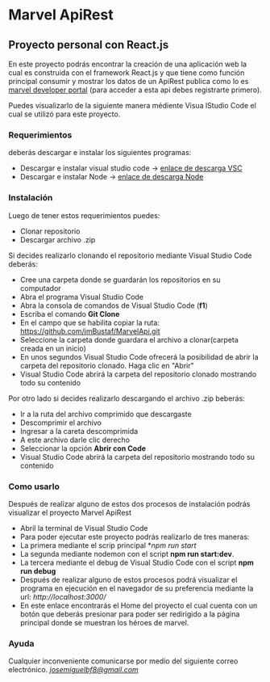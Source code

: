 # Marvel ApiRest

## Proyecto personal con React.js

En este proyecto podrás encontrar la creación de una aplicación web la cual es construida con el framework React.js y que tiene como función principal consumir y mostrar los datos de un ApiRest publica como lo es  [marvel developer portal](https://developer.marvel.com/docs#!/public/getCreatorCollection_get_0) (para acceder a esta api debes registrarte primero).

Puedes visualizarlo de la siguiente manera médiente Visua lStudio Code el cual se utilizó para este proyecto.

### Requerimientos

deberás descargar e instalar los siguientes programas:
- Descargar e instalar visual studio code ->  [enlace de descarga VSC](https://code.visualstudio.com/download)
- Descargar e instalar Node -> [enlace de descarga Node](https://nodejs.org/es/download/)

### Instalación

Luego de tener estos requerimientos puedes:
- Clonar repositorio 
- Descargar archivo .zip

Si decides realizarlo clonando el repositorio mediante Visual Studio Code deberás:

- Cree una carpeta donde se guardarán los repositorios en su computador
- Abra el programa Visual Studio Code
- Abra la consola de comandos de Visual Studio Code  (**f1**)
- Escriba el comando **Git Clone**
- En el campo que se habilita copiar la ruta: https://github.com/jmBustaf/MarvelApi.git
- Seleccione la carpeta donde guardara el archivo a clonar(carpeta creada en un inicio)
- En unos segundos Visual Studio Code ofrecerá la posibilidad de abrir la carpeta del repositorio clonado. Haga clic en "Abrir"
- Visual Studio Code abrirá la carpeta del repositorio clonado mostrando todo su contenido

Por otro lado si decides realizarlo descargando el archivo .zip beberás:

- Ir a la ruta del archivo comprimido que descargaste
- Descomprimir el archivo
- Ingresar a la careta descomprimida
- A este archivo darle clic derecho
- Seleccionar la opción **Abrir con Code**
- Visual Studio Code abrirá la carpeta del repositorio mostrando todo su contenido

### Como usarlo

Después de realizar alguno de estos dos procesos de instalación podrás visualizar el proyecto Marvel ApiRest

- Abril la terminal de Visual Studio Code
- Para poder ejecutar este proyecto podrás realizarlo de tres maneras:
- La primera mediante el scrip principal **npm run start*
- La segunda mediante nodemon con el script **npm run start:dev**.
- La tercera mediante el debug de Visual Studio Code con el script **npm run debug**
- Después de realizar alguno de estos procesos podrá visualizar el programa en ejecución en el navegador de su preferencia mediante la url: *http://localhost:3000/*
- En este enlace encontrarás el Home del proyecto el cual cuenta con un botón que deberás presionar para poder ser redirigido a la página principal donde se muestran los héroes de marvel.

### Ayuda

Cualquier inconveniente comunicarse por medio del siguiente correo electrónico. *josemiguelbf8@gmail.com*

